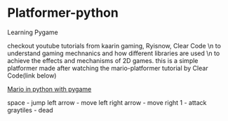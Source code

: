 # Platformer-python
Learning Pygame


checkout youtube tutorials from kaarin gaming, Ryisnow, Clear Code \n
to understand gaming mechnanics and how different libraries are used \n
to achieve the effects and mechanisms of 2D games. this is a simple platformer
made after watching the mario-platformer tutorial by Clear Code(link below)

[Mario in python with pygame](https://youtu.be/KJpP85tnOKg)

space - jump
left arrow - move left
right arrow - move right
1 - attack
graytiles - dead
